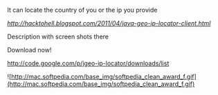 It can locate the country of you or the ip you provide

_http://hacktohell.blogspot.com/2011/04/java-geo-ip-locator-client.html_


Description with screen shots there

Download now!

http://code.google.com/p/jgeo-ip-locator/downloads/list

![http://mac.softpedia.com/base_img/softpedia_clean_award_f.gif](http://mac.softpedia.com/base_img/softpedia_clean_award_f.gif)